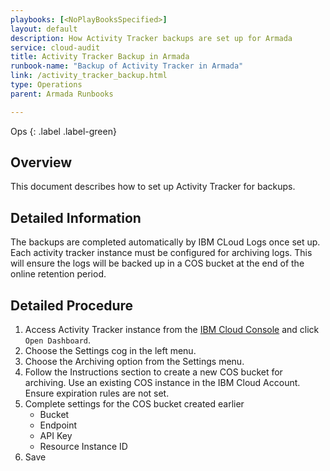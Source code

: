 ```yaml
---
playbooks: [<NoPlayBooksSpecified>]
layout: default
description: How Activity Tracker backups are set up for Armada
service: cloud-audit
title: Activity Tracker Backup in Armada
runbook-name: "Backup of Activity Tracker in Armada"
link: /activity_tracker_backup.html
type: Operations
parent: Armada Runbooks

---
```


Ops
{: .label .label-green}

## Overview
This document describes how to set up Activity Tracker for backups.

## Detailed Information
The backups are completed automatically by IBM CLoud Logs once set up. 
Each activity tracker instance must be configured for archiving logs.
This will ensure the logs will be backed up in a COS bucket at the end of the online retention period.

## Detailed Procedure

1. Access Activity Tracker instance from the [IBM Cloud Console](https://cloud.ibm.com/observe/activitytracker) and click `Open Dashboard`.
2. Choose the Settings cog in the left menu.
3. Choose the Archiving option from the Settings menu.
4. Follow the Instructions section to create a new COS bucket for archiving. Use an existing COS instance in the IBM Cloud Account. Ensure expiration rules are not set.
5. Complete settings for the COS bucket created earlier
    - Bucket
    - Endpoint
    - API Key
    - Resource Instance ID
6. Save




